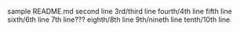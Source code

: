 sample README.md
second line
3rd/third line
fourth/4th line
fifth line
sixth/6th line
7th line???
eighth/8th line
9th/nineth line
tenth/10th line
